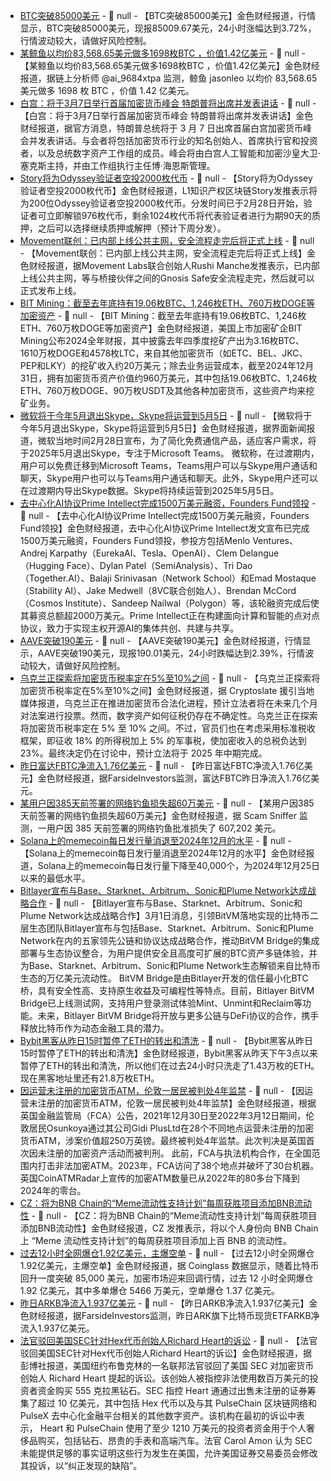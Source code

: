 - [BTC突破85000美元]() - 📰 null - 【BTC突破85000美元】金色财经报道，行情显示，BTC突破85000美元，现报85009.67美元，24小时涨幅达到3.72%，行情波动较大，请做好风险控制。
- [某鲸鱼以均价83,568.65美元做多1698枚BTC ，价值1.42亿美元](https://x.com/ai_9684xtpa/status/1895660918937444459) - 📰 null - 【某鲸鱼以均价83,568.65美元做多1698枚BTC ，价值1.42亿美元】金色财经报道，据链上分析师 @ai_9684xtpa 监测，鲸鱼 jasonleo 以均价 83,568.65 美元做多 1698 枚 BTC ，价值 1.42 亿美元。
- [白宫：将于3月7日举行首届加密货币峰会 特朗普将出席并发表讲话](https://x.com/EleanorTerrett/status/1895652998774456737) - 📰 null - 【白宫：将于3月7日举行首届加密货币峰会 特朗普将出席并发表讲话】金色财经报道，据官方消息，特朗普总统将于 3 月 7 日出席首届白宫加密货币峰会并发表讲话。与会者将包括加密货币行业的知名创始人、首席执行官和投资者，以及总统数字资产工作组的成员。峰会将由白宫人工智能和加密沙皇大卫·塞克斯主持，并由工作组执行主任博·海恩斯管理。
- [Story将为Odyssey验证者空投2000枚代币](https://x.com/StoryProtocol/status/1895579950528544801) - 📰 null - 【Story将为Odyssey验证者空投2000枚代币】金色财经报道，L1知识产权区块链Story发推表示将为200位Odyssey验证者空投2000枚代币。分发时间已于2月28日开始，验证者可立即解锁976枚代币，剩余1024枚代币将代表验证者进行为期90天的质押，之后可以选择继续质押或解押（预计下周分发）。
- [Movement联创：已内部上线公共主网，安全流程走完后将正式上线](https://x.com/rushimanche/status/1895558167951786311) - 📰 null - 【Movement联创：已内部上线公共主网，安全流程走完后将正式上线】金色财经报道，据Movement Labs联合创始人Rushi Manche发推表示，已内部上线公共主网，等与桥接伙伴之间的Gnosis Safe安全流程走完，然后就可以正式发布上线。
- [BIT Mining：截至去年底持有19.06枚BTC、1,246枚ETH、760万枚DOGE等加密资产](https://www.btcm.group/news-detail?id=144051) - 📰 null - 【BIT Mining：截至去年底持有19.06枚BTC、1,246枚ETH、760万枚DOGE等加密资产】金色财经报道，美国上市加密矿企BIT Mining公布2024全年财报，其中披露去年四季度挖矿产出为3.16枚BTC、1610万枚DOGE和4578枚LTC，来自其他加密货币（如ETC、BEL、JKC、PEP和LKY）的挖矿收入约20万美元；除去业务运营成本，截至2024年12月31日，拥有加密货币资产价值约960万美元，其中包括19.06枚BTC、1,246枚ETH、760万枚DOGE、90万枚USDT及其他各种加密货币，这些资产均来挖矿业务。
- [微软将于今年5月退出Skype，Skype将运营到5月5日](https://mp.weixin.qq.com/s/kUfVF0K0rSzBl6MgJyWYrQ) - 📰 null - 【微软将于今年5月退出Skype，Skype将运营到5月5日】金色财经报道，据界面新闻报道，微软当地时间2月28日宣布，为了简化免费通信产品，适应客户需求，将于2025年5月退出Skype，专注于Microsoft Teams。 
微软称，在过渡期内，用户可以免费迁移到Microsoft Teams，Teams用户可以与Skype用户通话和聊天，Skype用户也可以与Teams用户通话和聊天。此外，Skype用户还可以在过渡期内导出Skype数据。Skype将持续运营到2025年5月5日。
- [去中心化AI协议Prime Intellect完成1500万美元融资，Founders Fund领投](https://www.primeintellect.ai/blog/fundraise) - 📰 null - 【去中心化AI协议Prime Intellect完成1500万美元融资，Founders Fund领投】金色财经报道，去中心化AI协议Prime Intellect发文宣布已完成1500万美元融资，Founders Fund领投，参投方包括Menlo Ventures、Andrej Karpathy（EurekaAI、Tesla、OpenAI）、Clem Delangue（Hugging Face）、Dylan Patel（SemiAnalysis）、Tri Dao（Together.AI）、Balaji Srinivasan（Network School）和Emad Mostaque（Stability AI）、Jake Medwell（8VC联合创始人）、Brendan McCord（Cosmos Institute）、Sandeep Nailwal（Polygon）等，该轮融资完成后使其募资总额超2000万美元。Prime Intellect正在构建面向计算和智能的点对点协议，致力于实现主权开源AI的集体共创、共建与共享。
- [AAVE突破190美元]() - 📰 null - 【AAVE突破190美元】金色财经报道，行情显示，AAVE突破190美元，现报190.01美元，24小时跌幅达到2.39%，行情波动较大，请做好风险控制。
- [乌克兰正探索将加密货币税率定在5%至10%之间](https://cryptoslate.com/ukraine-eyes-up-at-10-tax-on-crypto-as-legalization-gains-steam/) - 📰 null - 【乌克兰正探索将加密货币税率定在5%至10%之间】金色财经报道，据 Cryptoslate 援引当地媒体报道，乌克兰正在推进加密货币合法化进程，预计立法者将在未来几个月对法案进行投票。然而，数字资产如何征税仍存在不确定性。乌克兰正在探索将加密货币税率定在 5% 至 10% 之间。不过，官员们也在考虑采用标准税收框架，即征收 18% 的所得税加上 5% 的军事税，使加密收入的总税负达到 23%。最终决定仍在讨论中，预计立法将于 2025 年中期完成。
- [昨日富达FBTC净流入1.76亿美元]() - 📰 null - 【昨日富达FBTC净流入1.76亿美元】金色财经报道，据FarsideInvestors监测，富达FBTC昨日净流入1.76亿美元。
- [某用户因385天前签署的网络钓鱼损失超60万美元](https://x.com/realScamSniffer/status/1895647691696456153) - 📰 null - 【某用户因385天前签署的网络钓鱼损失超60万美元】金色财经报道，据 Scam Sniffer 监测，一用户因 385 天前签署的网络钓鱼批准损失了 607,202 美元。
- [Solana上的memecoin每日发行量消退至2024年12月的水平](https://x.com/Cointelegraph/status/1895614685392596994) - 📰 null - 【Solana上的memecoin每日发行量消退至2024年12月的水平】金色财经报道，Solana上的memecoin每日发行量下降至40,000个，为2024年12月25日以来的最低水平。
- [Bitlayer宣布与Base、Starknet、Arbitrum、Sonic和Plume Network达成战略合作](https://x.com/BitlayerLabs/status/1895632067381354654) - 📰 null - 【Bitlayer宣布与Base、Starknet、Arbitrum、Sonic和Plume Network达成战略合作】3月1日消息，引领BitVM落地实现的比特币二层生态团队Bitlayer宣布与包括Base、Starknet、Arbitrum、Sonic和Plume Network在内的五家领先公链和协议达成战略合作，推动BitVM Bridge的集成部署与生态协议整合，为用户提供安全且高度可扩展的BTC资产多链体验，并为Base、Starknet、Arbitrum、Sonic和Plume Network生态解锁来自比特币生态的万亿美元流动性。 
BitVM Bridge是由Bitlayer开发的信任最小化BTC桥，具有安全性高、支持原生收益及可编程性等特点。目前，Bitlayer BitVM Bridge已上线测试网，支持用户登录测试体验Mint、Unmint和Reclaim等功能。未来，Bitlayer BitVM Bridge将开放与更多公链与DeFi协议的合作，携手释放比特币作为动态金融工具的潜力。
- [Bybit黑客从昨日15时暂停了ETH的转出和清洗](https://x.com/EmberCN/status/1895641028272799939) - 📰 null - 【Bybit黑客从昨日15时暂停了ETH的转出和清洗】金色财经报道，Bybit黑客从昨天下午3点以来暂停了ETH的转出和清洗，所以他们在过去24小时只洗走了1.43万枚的ETH。 
现在黑客地址里还有21.8万枚ETH。
- [因运营未注册的加密货币ATM，伦敦一居民被判处4年监禁](https://www.fca.org.uk/news/press-releases/olumide-osunkoya-sentenced-4-years-illegally-operating-crypto-atm-network) - 📰 null - 【因运营未注册的加密货币ATM，伦敦一居民被判处4年监禁】金色财经报道，根据英国金融监管局（FCA）公告，2021年12月30日至2022年3月12日期间，伦敦居民Osunkoya通过其公司Gidi PlusLtd在28个不同地点运营未注册的加密货币ATM，涉案价值超250万英镑。最终被判处4年监禁。此次判决是英国首次因未注册的加密资产活动而被判刑。 
此前，FCA与执法机构合作，在全国范围内打击非法加密ATM。2023年，FCA访问了38个地点并破坏了30台机器。英国CoinATMRadar上宣传的加密ATM数量已从2022年的80多台下降到2024年的零台。
- [CZ：将为BNB Chain的“Meme流动性支持计划”每周获胜项目添加BNB流动性](https://x.com/cz_binance/status/1895548252587770057) - 📰 null - 【CZ：将为BNB Chain的“Meme流动性支持计划”每周获胜项目添加BNB流动性】金色财经报道，CZ 发推表示，将以个人身份向 BNB Chain 上 “Meme 流动性支持计划”的每周获胜项目添加上百 BNB 的流动性。
- [过去12小时全网爆仓1.92亿美元，主爆空单]() - 📰 null - 【过去12小时全网爆仓1.92亿美元，主爆空单】金色财经报道，据 Coinglass 数据显示，随着比特币回升一度突破 85,000 美元，加密市场迎来回调行情，过去 12 小时全网爆仓 1.92 亿美元，其中多单爆仓 5466 万美元，空单爆仓 1.37 亿美元。
- [昨日ARKB净流入1.937亿美元]() - 📰 null - 【昨日ARKB净流入1.937亿美元】金色财经报道，据FarsideInvestors监测，昨日ARK旗下比特币现货ETFARKB净流入1.937亿美元。
- [法官驳回美国SEC针对Hex代币创始人Richard Heart的诉讼](https://www.bloomberg.com/news/articles/2025-02-28/judge-dismisses-sec-case-against-hex-crypto-founder-who-bought-555-carat-diamond?utm_campaign=socialflow-organic&utm_content=crypto&utm_medium=social&utm_source=twitter) - 📰 null - 【法官驳回美国SEC针对Hex代币创始人Richard Heart的诉讼】金色财经报道，据彭博社报道，美国纽约布鲁克林的一名联邦法官驳回了美国 SEC 对加密货币创始人 Richard Heart 提起的诉讼。该创始人被指控非法使用数百万美元的投资者资金购买 555 克拉黑钻石。SEC 指控 Heart 通通过出售未注册的证券筹集了超过 10 亿美元，其中包括 Hex 代币以及与其 PulseChain 区块链网络和 PulseX 去中心化金融平台相关的其他数字资产。该机构在最初的诉讼中表示， Heart 和 PulseChain 使用了至少 1210 万美元的投资者资金用于个人奢侈品购买，包括钻石、昂贵的手表和高端汽车。法官 Carol Amon 认为 SEC 未能提供足够的事实证明这些行为发生在美国，允许美国证券交易委员会修改其投诉，以“纠正发现的缺陷”。
